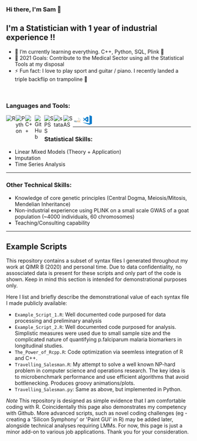 ### Hi there, I'm Sam 👋

## I'm a Statistician with 1 year of industrial experience !!

- 🌱 I’m currently learning everything. C++, Python, SQL, Plink 🤣
- 🥅 2021 Goals: Contribute to the Medical Sector using all the Statistical Tools at my disposal
- ⚡ Fun fact: I love to play sport and guitar / piano. I recently landed a triple backflip on trampoline 🤸 


<br /> 

### Languages and Tools:
[<img align="left" alt="R" width="26px" src="https://user-images.githubusercontent.com/73565613/127904586-017e0cab-8620-4fef-b9cf-37e231188a05.png" />](https://user-images.githubusercontent.com/73565613/127904586-017e0cab-8620-4fef-b9cf-37e231188a05.png "R")
[<img align="left" alt="Python" width="26px" src="https://user-images.githubusercontent.com/73565613/127904585-60147190-73c0-434e-afa1-14bcbcc82193.png" />](https://user-images.githubusercontent.com/73565613/127904585-60147190-73c0-434e-afa1-14bcbcc82193.png "Python")
[<img align="left" alt="C++" width="26px" src="https://user-images.githubusercontent.com/73565613/127904580-8832917e-e37f-40d8-8855-95c14deb51b0.png" />](https://user-images.githubusercontent.com/73565613/127904580-8832917e-e37f-40d8-8855-95c14deb51b0.png "C++")
[<img align="left" alt="GitHub" width="26px" src="https://user-images.githubusercontent.com/73565613/127904582-afcdcd70-1ca5-4210-8ed6-d31d337758bc.png" />](https://user-images.githubusercontent.com/73565613/127904582-afcdcd70-1ca5-4210-8ed6-d31d337758bc.png "GitHub")
[<img align="left" alt="SPSS" width="26px" src="https://user-images.githubusercontent.com/73565613/127904587-d94e3e23-efc6-4a27-a0cc-a87b09e683d6.png" />](https://user-images.githubusercontent.com/73565613/127904587-d94e3e23-efc6-4a27-a0cc-a87b09e683d6.png "SPSS")
[<img align="left" alt="stata" width="26px" src="https://user-images.githubusercontent.com/73565613/127890344-0925a002-6ada-4f33-a6a8-0b081c66d026.png" />](https://user-images.githubusercontent.com/73565613/127890344-0925a002-6ada-4f33-a6a8-0b081c66d026.png "STATA")
[<img align="left" alt="SAS" width="26px" src="https://user-images.githubusercontent.com/73565613/127890343-4223a3be-a4db-423c-a065-a6055a74a39d.png" />](https://user-images.githubusercontent.com/73565613/127890343-4223a3be-a4db-423c-a065-a6055a74a39d.png "SAS")
[<img align="left" alt="MySQL" width="26px" src="https://raw.githubusercontent.com/github/explore/80688e429a7d4ef2fca1e82350fe8e3517d3494d/topics/mysql/mysql.png" />](https://raw.githubusercontent.com/github/explore/80688e429a7d4ef2fca1e82350fe8e3517d3494d/topics/mysql/mysql.png "MySQL")
[<img align="left" alt="Visual Studio Code" width="26px" src="https://raw.githubusercontent.com/github/explore/80688e429a7d4ef2fca1e82350fe8e3517d3494d/topics/visual-studio-code/visual-studio-code.png" />](https://raw.githubusercontent.com/github/explore/80688e429a7d4ef2fca1e82350fe8e3517d3494d/topics/visual-studio-code/visual-studio-code.png "Visual Studio Code")

<br />

---

### Statistical Skills:
- Linear Mixed Models (Theory + Application)
- Imputation 
- Time Series Analysis

---

### Other Technical Skills:
- Knowledge of core genetic principles (Central Dogma, Meiosis/Mitosis, Mendelian Inheritance)
- Non-industrial experience using PLINK on a small scale GWAS of a goat population (~4000 individuals, 60 chromosomes) 
- Teaching/Consulting capability


---


## Example Scripts

This repository contains a subset of syntax files I generated throughout my work at QIMR B (2020) and personal time. Due to data confidentiality, no assosciated data is present for these scripts and only part of the code is shown. Keep in mind this section is intended for demonstrational purposes only. 

Here I list and briefly describe the demonstrational value of each syntax file I made publicly available:
- `Example_Script_1.R`: Well documented code purposed for data processing and preliminary analysis
- `Example_Script_2.R`: Well documented code purposed for analysis. Simplistic measures were used due to small sample size and the complicated nature of quantifying p.falciparum malaria biomarkers in longitudinal studies. 
- `The_Power_of_Rcpp.R`: Code optimization via seemless integration of R and C++.
- `Travelling_Salesman.R`: My attempt to solve a well known NP-hard problem in computer science and operations research. The key idea is to microbenchmark performance and use efficient algorithms that avoid bottlenecking. Produces groovy animations/plots.
- `Travelling_Salesman.py`: Same as above, but implemented in Python.

*Note* This repository is designed as simple evidence that I am comfortable coding with R. Coincidentally this page also demonstrates my competency with Github. 
More advanced scripts, such as novel coding challenges (eg - creating a 'Silicon Symphony' or 'Paint GUI' in R) may be added later, alongside technical analyses requiring LMMs. For now, this page is just a minor add-on to various job applications. Thank you for your consideration.  
